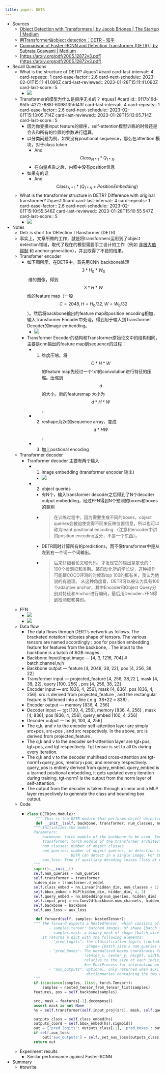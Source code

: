 ```yaml
---
title: paper: DETR
---
```


- Sources
	- [Object Detection with Transformers | by Jacob Briones | The Startup | Medium](https://medium.com/swlh/object-detection-with-transformers-437217a3d62e)
	- [用Transformer做object detection：DETR - 知乎](https://zhuanlan.zhihu.com/p/267156624)
	- [Comparison of Faster-RCNN and Detection Transformer (DETR) | by Subrata Goswami | Medium](https://whatdhack.medium.com/comparison-of-faster-rcnn-and-detection-transformer-detr-f67c2f5a2a04)
	- [https://arxiv.org/pdf/2005.12872v3.pdf](https://arxiv.org/pdf/2005.12872v3.pdf)
- Recall Questions
	- What is the structure of DETR?  #ques1 #card
	  card-last-interval:: 4
	  card-repeats:: 1
	  card-ease-factor:: 2.6
	  card-next-schedule:: 2023-02-01T15:11:41.090Z
	  card-last-reviewed:: 2023-01-28T15:11:41.090Z
	  card-last-score:: 5
		- ![](../assets/aWDScwSc2B.png)
	- Transformer的模型为什么是顺序无关的？ #ques1 #card
	  id:: 9117b16d-95fb-4272-888f-609813fdd43f
	  card-last-interval:: 4
	  card-repeats:: 1
	  card-ease-factor:: 2.6
	  card-next-schedule:: 2023-02-01T15:13:05.714Z
	  card-last-reviewed:: 2023-01-28T15:13:05.714Z
	  card-last-score:: 5
		- 因为你变换input feature的顺序，self-attention模型训练的时候还是会去和所有的位置的参数进行运算。
		- 以分类问题为例，如果没有positional sequence，那么在attention 模块，对于class token
			- And $$Class_{N*1} * Q_{1*N}$$
			- 在向量点乘之后，内积中没有position信息
		- 如果有的话
			- And $$Class_{N*1} * (Q_{1*N} + PositionEmbedding)$$
	- What is the transformer structure in DETR? Difference with original transformer?  #ques1 #card
	  card-last-interval:: 4
	  card-repeats:: 1
	  card-ease-factor:: 2.6
	  card-next-schedule:: 2023-02-01T15:10:55.546Z
	  card-last-reviewed:: 2023-01-28T15:10:55.547Z
	  card-last-score:: 5
		- ![](../assets/KoARxqQAR-.png)
- Notes
	- Detr is short for DEtection TRansformer (DETR)
	- 事实上，文章所做的工作，就是将transformers运用到了object detection领域，取代了现在的模型需要手工设计的工作（例如 [非极大值抑制](https://zhuanlan.zhihu.com/p/37489043) 和 anchor generation），并且取得了不错的结果。
	- Transfomer encoder
		- 如下图所示，在DETR中，首先用CNN backbone处理$$3*H_0*W_0$$ 维的图像，得到$$3*H*W$$维的feature map（一般$$C=2048, H = H_0/32, W = W_0/32$$）。然后将backbone输出的feature map和position encoding相加，输入Transformer Encoder中处理，得到用于输入到Transformer Decoder的image embedding。
			- ![](../assets/oDEIVPJyQc.png)
		- Transformer Encoder的结构和Transformer原始论文中的结构相同，主要是cnn输出的feature map到sequence的过程：
			- 1. 维度压缩，将$$C*H*W$$的feature map先经过一个1x1的convolution进行特征的压缩。压缩到$$d$$的大小。新的featuremap 大小为 $$d*H*W$$。
			- 2. reshape为2d的sequence array，变成$$d*HW$$。
			- 3. 加上postional encoding
	- Transformer decoder
		- Tranformer decoder 主要有两个输入
			- 1. image embedding (transformer encoder 输出)
				- ![](../assets/78_BqJ-geQ.png)
			- 2. object queries
				- 有N个，输入transformer decoder之后得到了N个decoder output embedding，经过FFN得到N个预测的boxes和boxes的类别
				- > 在训练过程中，因为需要生成不同的boxes，object queries会被迫使变得不同来反映位置信息，所以也可以称为leant positional encoding （注意和encoder中讲的position encoding区分，不是一个东西）。
				- DETR同时计算所有的predictions，而不像transformer中是从左到右一个词一个词输出。
				- > 后来仔细看论文和代码，才发现它的输出是定长的：100个检测框和类别。某自动化所的学长说，这种操作可能跟COCO评测的时候取top 100的框有关，我认为他说的有道理。
				  从这种角度看，DETR可以被认为具有100个adaptive anchor，其中Encoder和Object Query分别对特征和Anchor进行编码，最后用Decoder+FFN得到检测框和类别。
	- FFN
		- ![](../assets/aVNyU0h8gd.png)
		- ![](../assets/E3gvflLF1u.png)
	- Data flow
		- The data flows through DERT’s network as follows. The bracketed notation indicates shape of tensors. The various tensors are named accordingly : pos for position embedding , feature for features from the backbone, . The input to the backbone is a batch of RGB images.
		- Backbone Input/Input image — [4, 3, 1216, 704] # batch,channel,w,h
		- Backbone output — feature [4, 2048, 38, 22], pos [4, 256, 38, 22]
		- Transformer input — projected_feature [4, 256, 38,22 ], mask [4, 38, 22], query [100, 256] , pos [4, 256, 38, 22]
		- Encoder input — src [836, 4, 256], mask [4, 836], pos [836, 4, 256]. src is derived from projected_feature , and the rectangular feature is flattened into a line ( e.g. 38*22 = 836) .
		- Encoder output — memory [836, 4, 256]
		- Decoder input — tgt [100, 4, 256], memory [836, 4, 256] , mask [4, 836], pos [836, 4, 256], query_embed [100, 4, 256]
		- Decoder output — hs [6, 100, 4, 256]
		- The q,k, and v to the encoder self-attention layer are simply src+pos, src+pos , and src respectively. In the above, src is derived from projected_feature .
		- The q,k and v to the decoder self-attention layer are tgt+pos, tgt+pos, and tgt respectively. Tgt tensor is set to all 0s during every iteration.
		- The q,k and v to the decoder multihead cross-attention are tgt-norm1+query_pos, memory+pos, and memory respectively. query_pos is entirely derived from query_embed. query_embed is a learned positional embedding, it gets updated every iteration during training. tgt-norm1 is the output from the norm layer of self-attention.
		- The output from the decoder is taken through a linear and a MLP layer respectively to generate the class and bounding box output.
	- Code
		- ```python
		  class DETR(nn.Module):
		      """ This is the DETR module that performs object detection """
		      def __init__(self, backbone, transformer, num_classes, num_queries, aux_loss=False):
		     """ Initializes the model.
		     Parameters:
		         backbone: torch module of the backbone to be used. See backbone.py
		         transformer: torch module of the transformer architecture. See transformer.py
		         num_classes: number of object classes
		         num_queries: number of object queries, ie detection slot. This is the maximal number of objects
		                      DETR can detect in a single image. For COCO, we recommend 100 queries.
		         aux_loss: True if auxiliary decoding losses (loss at each decoder layer) are to be used.
		     """
		     super().__init__()
		     self.num_queries = num_queries
		     self.transformer = transformer
		     hidden_dim = transformer.d_model
		     self.class_embed = nn.Linear(hidden_dim, num_classes + 1)
		     self.bbox_embed = MLP(hidden_dim, hidden_dim, 4, 3)
		     self.query_embed = nn.Embedding(num_queries, hidden_dim)
		     self.input_proj = nn.Conv2d(backbone.num_channels, hidden_dim, kernel_size=1)
		     self.backbone = backbone
		     self.aux_loss = aux_loss
		  
		      def forward(self, samples: NestedTensor):
		     """ The forward expects a NestedTensor, which consists of:
		            - samples.tensor: batched images, of shape [batch_size x 3 x H x W]
		            - samples.mask: a binary mask of shape [batch_size x H x W], containing 1 on padded pixels
		         It returns a dict with the following elements:
		            - "pred_logits": the classification logits (including no-object) for all queries.
		                             Shape= [batch_size x num_queries x (num_classes + 1)]
		            - "pred_boxes": The normalized boxes coordinates for all queries, represented as
		                            (center_x, center_y, height, width). These values are normalized in [0, 1],
		                            relative to the size of each individual image (disregarding possible padding).
		                            See PostProcess for information on how to retrieve the unnormalized bounding box.
		            - "aux_outputs": Optional, only returned when auxilary losses are activated. It is a list of
		                             dictionnaries containing the two above keys for each decoder layer.
		     """
		     if isinstance(samples, (list, torch.Tensor)):
		         samples = nested_tensor_from_tensor_list(samples)
		     features, pos = self.backbone(samples)
		  
		     src, mask = features[-1].decompose()
		     assert mask is not None
		     hs = self.transformer(self.input_proj(src), mask, self.query_embed.weight, pos[-1])[0]
		  
		     outputs_class = self.class_embed(hs)
		     outputs_coord = self.bbox_embed(hs).sigmoid()
		     out = {'pred_logits': outputs_class[-1], 'pred_boxes': outputs_coord[-1]}
		     if self.aux_loss:
		         out['aux_outputs'] = self._set_aux_loss(outputs_class, outputs_coord)
		     return out
		  
		  ```
	- Experiment results
		- Similar performance against Faster-RCNN
- Summary
	- #towrite